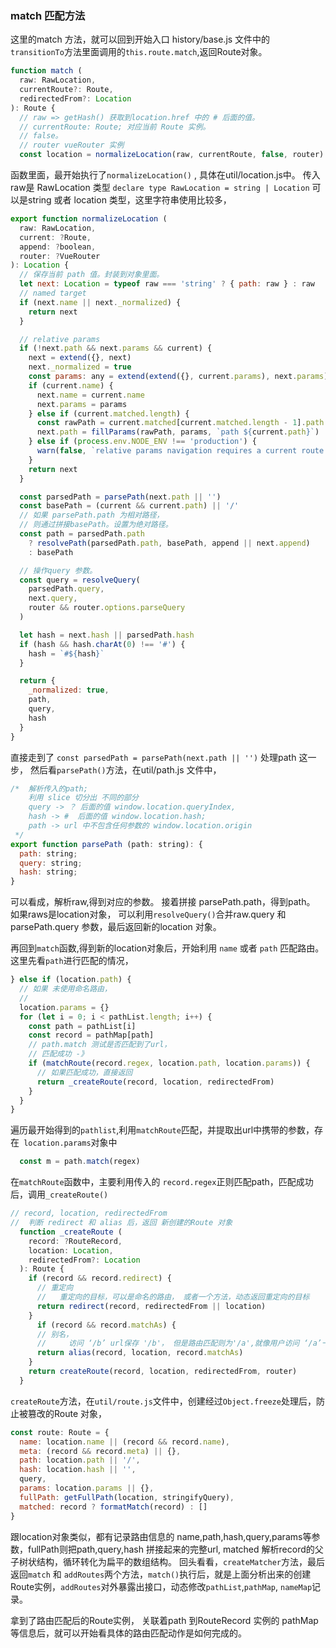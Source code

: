### match 匹配方法
这里的match 方法，就可以回到开始入口 history/base.js 文件中的 `transitionTo`方法里面调用的`this.route.match`,返回Route对象。
``` js
function match (
  raw: RawLocation,
  currentRoute?: Route,
  redirectedFrom?: Location
): Route {
  // raw => getHash() 获取到location.href 中的 # 后面的值。
  // currentRoute: Route; 对应当前 Route 实例。
  // false。
  // router vueRouter 实例
  const location = normalizeLocation(raw, currentRoute, false, router)
```
函数里面，最开始执行了`normalizeLocation()` , 具体在util/location.js中。
传入raw是 RawLocation 类型 `declare type RawLocation = string | Location` 可以是string 或者 location 类型，这里字符串使用比较多，
``` js
export function normalizeLocation (
  raw: RawLocation,
  current: ?Route,
  append: ?boolean,
  router: ?VueRouter
): Location {
  // 保存当前 path 值。封装到对象里面。
  let next: Location = typeof raw === 'string' ? { path: raw } : raw
  // named target
  if (next.name || next._normalized) {
    return next
  }

  // relative params
  if (!next.path && next.params && current) {
    next = extend({}, next)
    next._normalized = true
    const params: any = extend(extend({}, current.params), next.params)
    if (current.name) {
      next.name = current.name
      next.params = params
    } else if (current.matched.length) {
      const rawPath = current.matched[current.matched.length - 1].path
      next.path = fillParams(rawPath, params, `path ${current.path}`)
    } else if (process.env.NODE_ENV !== 'production') {
      warn(false, `relative params navigation requires a current route.`)
    }
    return next
  }

  const parsedPath = parsePath(next.path || '')
  const basePath = (current && current.path) || '/'
  // 如果 parsePath.path 为相对路径，
  // 则通过拼接basePath。设置为绝对路径。
  const path = parsedPath.path
    ? resolvePath(parsedPath.path, basePath, append || next.append)
    : basePath

  // 操作query 参数。
  const query = resolveQuery(
    parsedPath.query,
    next.query,
    router && router.options.parseQuery
  )

  let hash = next.hash || parsedPath.hash
  if (hash && hash.charAt(0) !== '#') {
    hash = `#${hash}`
  }

  return {
    _normalized: true,
    path,
    query,
    hash
  }
}
```
直接走到了 `const parsedPath = parsePath(next.path || '')` 处理path 这一步，
然后看`parsePath()`方法，在util/path.js 文件中，
``` js
/*  解析传入的path;
    利用 slice 切分出 不同的部分
    query -> ？ 后面的值 window.location.queryIndex,
    hash -> #  后面的值 window.location.hash;
    path -> url 中不包含任何参数的 window.location.origin
 */
export function parsePath (path: string): {
  path: string;
  query: string;
  hash: string;
}
```
可以看成，解析raw,得到对应的参数。
接着拼接 parsePath.path，得到path。
如果raws是location对象， 可以利用`resolveQuery()`合并raw.query 和 parsePath.query 参数，最后返回新的location 对象。

再回到`match`函数,得到新的location对象后，开始利用 `name` 或者 `path` 匹配路由。这里先看`path`进行匹配的情况，
``` js
} else if (location.path) {
  // 如果 未使用命名路由，
  //
  location.params = {}
  for (let i = 0; i < pathList.length; i++) {
    const path = pathList[i]
    const record = pathMap[path]
    // path.match 测试是否匹配到了url，
    // 匹配成功 -》
    if (matchRoute(record.regex, location.path, location.params)) {
      // 如果匹配成功，直接返回
      return _createRoute(record, location, redirectedFrom)
    }
  }
}
```
遍历最开始得到的`pathlist`,利用`matchRoute`匹配，并提取出url中携带的参数，存在` location.params`对象中

``` js
  const m = path.match(regex)
```
在`matchRoute`函数中，主要利用传入的 `record.regex`正则匹配path，匹配成功后，调用`_createRoute()`
``` js
// record, location, redirectedFrom
//  判断 redirect 和 alias 后，返回 新创建的Route 对象
  function _createRoute (
    record: ?RouteRecord,
    location: Location,
    redirectedFrom?: Location
  ): Route {
    if (record && record.redirect) {
      // 重定向
      //   重定向的目标，可以是命名的路由， 或者一个方法，动态返回重定向的目标
      return redirect(record, redirectedFrom || location)
    }
      if (record && record.matchAs) {
      // 别名，
      //     访问 ‘/b’ url保存 '/b'， 但是路由匹配则为'/a',就像用户访问 ‘/a’一样。
      return alias(record, location, record.matchAs)
    }
    return createRoute(record, location, redirectedFrom, router)
  }
```
`createRoute`方法，在`util/route.js`文件中，创建经过`Object.freeze`处理后，防止被篡改的Route 对象，
``` js
const route: Route = {
  name: location.name || (record && record.name),
  meta: (record && record.meta) || {},
  path: location.path || '/',
  hash: location.hash || '',
  query,
  params: location.params || {},
  fullPath: getFullPath(location, stringifyQuery),
  matched: record ? formatMatch(record) : []
}
```
跟location对象类似，都有记录路由信息的 name,path,hash,query,params等参数，fullPath则把path,query,hash 拼接起来的完整url, matched 解析record的父子树状结构，循环转化为扁平的数组结构。
回头看看，`createMatcher`方法，最后返回`match` 和 `addRoutes`两个方法，`match()`执行后，就是上面分析出来的创建Route实例，`addRoutes`对外暴露出接口，动态修改`pathList`,`pathMap`, `nameMap`记录。

拿到了路由匹配后的Route实例， 关联着path 到RouteRecord 实例的 pathMap等信息后，就可以开始看具体的路由匹配动作是如何完成的。
